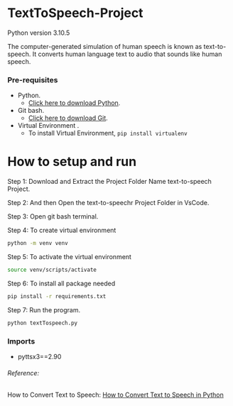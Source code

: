 # TextToSpeech-Project
Python version 3.10.5

The computer-generated simulation of human speech is known as text-to-speech. It converts human language text to audio that sounds like human speech.

### Pre-requisites
  * Python.
    - [Click here to download Python](https://www.python.org/downloads).
  * Git bash.
    - [Click here to download Git](https://git-scm.com/downloads).
  * Virtual Environment .
    - To install Virtual Environment, `pip install virtualenv`
  
# How to setup and run  
  Step 1: Download and Extract the Project Folder Name text-to-speech Project.

  Step 2: And then Open the text-to-speechr Project Folder in VsCode.

  Step 3: Open git bash terminal.

  Step 4: To create virtual environment
  ```bash 
 python -m venv venv
  ```
  
  Step 5: To activate the virtual environment
  ```bash 
source venv/scripts/activate
  ```
  
  Step 6: To install all package needed
  ```bash 
pip install -r requirements.txt
  ```
  
  Step 7: Run the program.
  ```bash 
python textTospeech.py
  ```


### Imports
  * pyttsx3==2.90

###### Reference:
 How to Convert Text to Speech: [How to Convert Text to Speech in Python](hhttps://www.thepythoncode.com/article/convert-text-to-speech-in-python)
